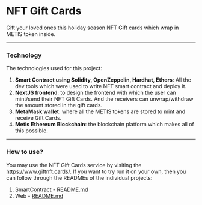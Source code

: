 # NFT Gift Cards

Gift your loved ones this holiday season NFT Gift cards which wrap in METIS token inside.

---

### Technology

The technologies used for this project:
1. **Smart Contract using Solidity, OpenZeppelin, Hardhat, Ethers**: All the dev tools which were used to write NFT smart contract and deploy it.
2. **NextJS frontend**: to design the frontend with which the user can mint/send their NFT Gift Cards. And the receivers can unwrap/withdraw the amount stored in the gift cards.
3. **MetaMask wallet**: where all the METIS tokens are stored to mint and receive Gift Cards.
4. **Metis Ethereum Blockchain**: the blockchain platform which makes all of this possible.

---

### How to use?

You may use the NFT Gift Cards service by visiting the https://www.giftnft.cards/. If you want to try run it on your own, then you can follow through the READMEs of the individual projects:
1. SmartContract - [README.md](smartcontract/README.md)
2. Web - [README.md](web/README.md)
